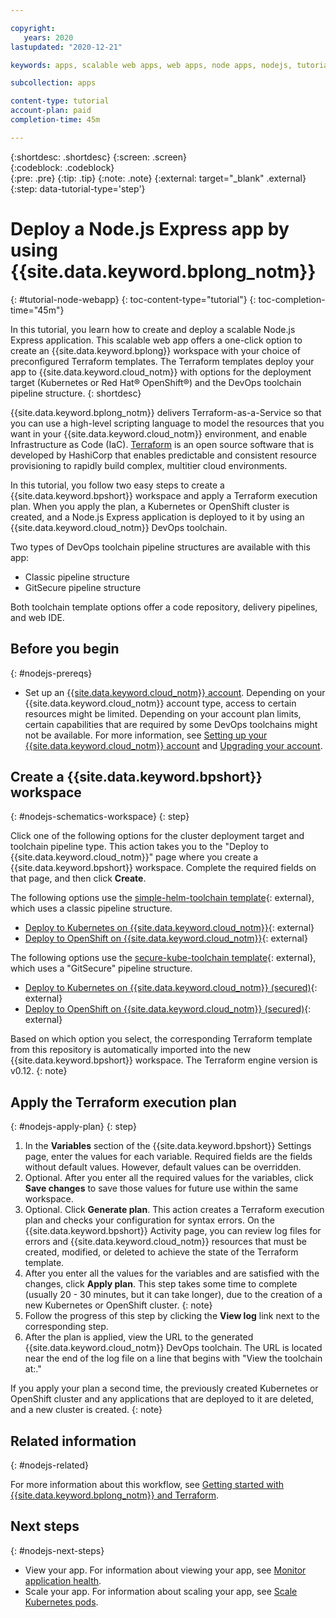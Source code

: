 ```yaml
---

copyright:
   years: 2020
lastupdated: "2020-12-21"

keywords: apps, scalable web apps, web apps, node apps, nodejs, tutorial, nodejs tutorial, node tutorial, schematics tutorial, terraform tutorial, schematics workspace, kubernetes cluster, openshift cluster, deploy to ibm cloud, cluster deployment, devops toolchain, delivery pipeline, reference architecture, gitsecure, terraform, schematics

subcollection: apps

content-type: tutorial
account-plan: paid
completion-time: 45m

---
```


{:shortdesc: .shortdesc}
{:screen: .screen}  
{:codeblock: .codeblock}  
{:pre: .pre}
{:tip: .tip}
{:note: .note}
{:external: target="_blank" .external}
{:step: data-tutorial-type='step'}

# Deploy a Node.js Express app by using {{site.data.keyword.bplong_notm}}
{: #tutorial-node-webapp}
{: toc-content-type="tutorial"}
{: toc-completion-time="45m"}

In this tutorial, you learn how to create and deploy a scalable Node.js Express application. This scalable web app offers a one-click option to create an {{site.data.keyword.bplong}} workspace with your choice of preconfigured Terraform templates. The Terraform templates deploy your app to {{site.data.keyword.cloud_notm}} with options for the deployment target (Kubernetes or Red Hat&reg; OpenShift&reg;) and the DevOps toolchain pipeline structure.
{: shortdesc}

{{site.data.keyword.bplong_notm}} delivers Terraform-as-a-Service so that you can use a high-level scripting language to model the resources that you want in your {{site.data.keyword.cloud_notm}} environment, and enable Infrastructure as Code (IaC). [Terraform](https://www.terraform.io/) is an open source software that is developed by HashiCorp that enables predictable and consistent resource provisioning to rapidly build complex, multitier cloud environments.

In this tutorial, you follow two easy steps to create a {{site.data.keyword.bpshort}} workspace and apply a Terraform execution plan. When you apply the plan, a Kubernetes or OpenShift cluster is created, and a Node.js Express application is deployed to it by using an {{site.data.keyword.cloud_notm}} DevOps toolchain.

Two types of DevOps toolchain pipeline structures are available with this app:
* Classic pipeline structure
* GitSecure pipeline structure

Both toolchain template options offer a code repository, delivery pipelines, and web IDE.

## Before you begin
{: #nodejs-prereqs}

* Set up an [{{site.data.keyword.cloud_notm}} account](https://{DomainName}/registration). Depending on your {{site.data.keyword.cloud_notm}} account type, access to certain resources might be limited. Depending on your account plan limits, certain capabilities that are required by some DevOps toolchains might not be available. For more information, see [Setting up your {{site.data.keyword.cloud_notm}} account](/docs/account?topic=account-account-getting-started) and [Upgrading your account](/docs/account?topic=account-upgrading-account).

## Create a {{site.data.keyword.bpshort}} workspace
{: #nodejs-schematics-workspace}
{: step}

Click one of the following options for the cluster deployment target and toolchain pipeline type. This action takes you to the "Deploy to {{site.data.keyword.cloud_notm}}" page where you create a {{site.data.keyword.bpshort}} workspace. Complete the required fields on that page, and then click **Create**.

The following options use the [simple-helm-toolchain template](https://github.com/open-toolchain/simple-helm-toolchain){: external}, which uses a classic pipeline structure.
  * [Deploy to Kubernetes on {{site.data.keyword.cloud_notm}}](https://cloud.ibm.com/schematics/workspaces/create?repository=https://github.com/IBM-Cloud/Scalable-web-app-node/tree/master/terraform/simple-kube&terraform_version=terraform_v0.12){: external}
  * [Deploy to OpenShift on {{site.data.keyword.cloud_notm}}](https://cloud.ibm.com/schematics/workspaces/create?repository=https://github.com/IBM-Cloud/Scalable-web-app-node/tree/master/terraform/simple-openshift&terraform_version=terraform_v0.12){: external}

The following options use the [secure-kube-toolchain template](https://github.com/open-toolchain/secure-kube-toolchain){: external}, which uses a "GitSecure" pipeline structure.
  * [Deploy to Kubernetes on {{site.data.keyword.cloud_notm}} (secured)](https://cloud.ibm.com/schematics/workspaces/create?repository=https://github.com/IBM-Cloud/Scalable-web-app-node/tree/master/terraform/secure-kube&terraform_version=terraform_v0.12){: external}
  * [Deploy to OpenShift on {{site.data.keyword.cloud_notm}} (secured)](https://cloud.ibm.com/schematics/workspaces/create?repository=https://github.com/IBM-Cloud/Scalable-web-app-node/tree/master/terraform/secure-openshift&terraform_version=terraform_v0.12){: external}

Based on which option you select, the corresponding Terraform template from this repository is automatically imported into the new {{site.data.keyword.bpshort}} workspace. The Terraform engine version is v0.12.
{: note}

## Apply the Terraform execution plan
{: #nodejs-apply-plan}
{: step}

1. In the **Variables** section of the {{site.data.keyword.bpshort}} Settings page, enter the values for each variable. Required fields are the fields without default values. However, default values can be overridden.
2. Optional. After you enter all the required values for the variables, click **Save changes** to save those values for future use within the same workspace.
3. Optional. Click **Generate plan**. This action creates a Terraform execution plan and checks your configuration for syntax errors. On the {{site.data.keyword.bpshort}} Activity page, you can review log files for errors and {{site.data.keyword.cloud_notm}} resources that must be created, modified, or deleted to achieve the state of the Terraform template.
4. After you enter all the values for the variables and are satisfied with the changes, click **Apply plan**. 
   This step takes some time to complete (usually 20 - 30 minutes, but it can take longer), due to the creation of a new Kubernetes or OpenShift cluster.
   {: note}
5. Follow the progress of this step by clicking the **View log** link next to the corresponding step.
6. After the plan is applied, view the URL to the generated {{site.data.keyword.cloud_notm}} DevOps toolchain. The URL is located near the end of the log file on a line that begins with "View the toolchain at:."

If you apply your plan a second time, the previously created Kubernetes or OpenShift cluster and any applications that are deployed to it are deleted, and a new cluster is created.
{: note}

## Related information
{: #nodejs-related}

For more information about this workflow, see [Getting started with {{site.data.keyword.bplong_notm}} and Terraform](/docs/schematics?topic=schematics-getting-started).

## Next steps
{: #nodejs-next-steps}

* View your app. For information about viewing your app, see [Monitor application health](/docs/solution-tutorials?topic=solution-tutorials-scalable-webapp-kubernetes#scalable-webapp-kubernetes-monitor_application).
* Scale your app. For information about scaling your app, see [Scale Kubernetes pods](/docs/solution-tutorials?topic=solution-tutorials-scalable-webapp-kubernetes#scalable-webapp-kubernetes-scale_cluster).

